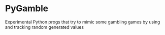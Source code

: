 # PyGamble
Experimental Python progs that try to mimic some gambling games by using and tracking random generated values
